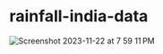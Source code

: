 # rainfall-india-data



![Screenshot 2023-11-22 at 7 59 11 PM](https://github.com/VeerjyotSingh/rainfall-india-data/assets/103166939/00f13a95-ec6e-4130-9712-f10e3ea002fd)
